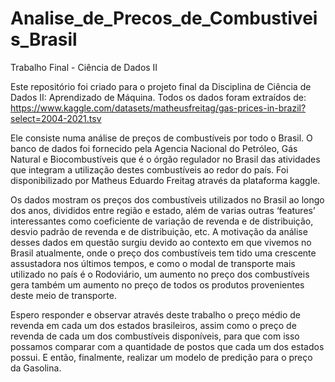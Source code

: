 # Analise_de_Precos_de_Combustiveis_Brasil
Trabalho Final - Ciência de Dados II

Este repositório foi criado para o projeto final da Disciplina de Ciência de Dados II: Aprendizado de Máquina. Todos os dados foram extraídos de: https://www.kaggle.com/datasets/matheusfreitag/gas-prices-in-brazil?select=2004-2021.tsv

Ele consiste numa análise de preços de combustíveis por todo o Brasil. O banco de dados foi fornecido pela Agencia Nacional do Petróleo, Gás Natural e Biocombustíveis que é o órgão regulador no Brasil das atividades que integram a utilização destes combustíveis  ao redor do país. Foi disponibilizado por Matheus Eduardo Freitag através da plataforma kaggle. 

Os dados mostram os preços dos combustíveis utilizados no Brasil ao longo dos anos, divididos entre região e estado, além de varias outras ‘features’  interessantes como coeficiente de variação de revenda e de distribuição, desvio padrão de revenda e de distribuição, etc. 
A motivação da análise desses dados em questão surgiu devido ao contexto em que vivemos no Brasil atualmente, onde o preço dos combustíveis tem tido uma crescente assustadora nos últimos tempos, e como o modal de transporte mais utilizado no país é o Rodoviário, um aumento no preço dos combustíveis gera também um aumento no preço de todos os produtos provenientes deste meio de transporte.

Espero responder e observar através deste trabalho o preço médio de revenda em cada um dos estados brasileiros, assim como o preço de revenda de cada um dos combustíveis disponíveis, para que com isso possamos comparar com a quantidade de postos que cada um dos estados possui. E então, finalmente, realizar um modelo de predição para o preço da Gasolina.
